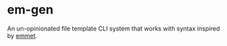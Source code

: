 # em-gen
An un-opinionated file template CLI system that works with syntax inspired by [emmet](https://emmet.io/).